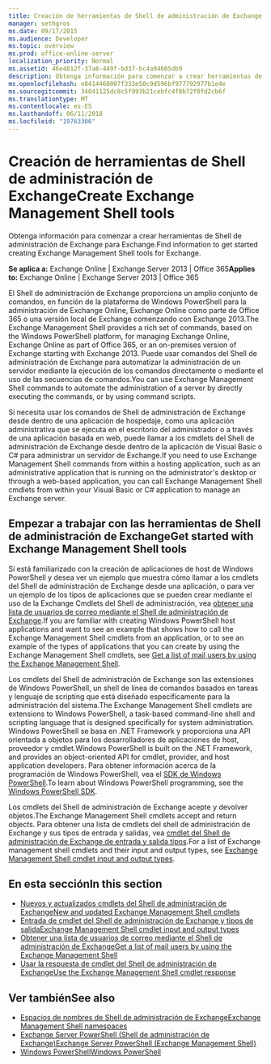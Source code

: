 ```yaml
---
title: Creación de herramientas de Shell de administración de Exchange
manager: sethgros
ms.date: 09/17/2015
ms.audience: Developer
ms.topic: overview
ms.prod: office-online-server
localization_priority: Normal
ms.assetid: 46e4812f-37a8-449f-bd37-bc4a94605db9
description: Obtenga información para comenzar a crear herramientas de Shell de administración de Exchange para Exchange.
ms.openlocfilehash: e8414460007f333e50c9d596bf977792977b1e4e
ms.sourcegitcommit: 34041125dc8c5f993b21cebfc4f8b72f0fd2cb6f
ms.translationtype: MT
ms.contentlocale: es-ES
ms.lasthandoff: 06/11/2018
ms.locfileid: "19763306"
---
```

# <a name="create-exchange-management-shell-tools"></a><span data-ttu-id="21ebf-103">Creación de herramientas de Shell de administración de Exchange</span><span class="sxs-lookup"><span data-stu-id="21ebf-103">Create Exchange Management Shell tools</span></span>

<span data-ttu-id="21ebf-104">Obtenga información para comenzar a crear herramientas de Shell de administración de Exchange para Exchange.</span><span class="sxs-lookup"><span data-stu-id="21ebf-104">Find information to get started creating Exchange Management Shell tools for Exchange.</span></span>

<span data-ttu-id="21ebf-105">**Se aplica a:** Exchange Online | Exchange Server 2013 | Office 365</span><span class="sxs-lookup"><span data-stu-id="21ebf-105">**Applies to:** Exchange Online | Exchange Server 2013 | Office 365</span></span>
  
<span data-ttu-id="21ebf-106">El Shell de administración de Exchange proporciona un amplio conjunto de comandos, en función de la plataforma de Windows PowerShell para la administración de Exchange Online, Exchange Online como parte de Office 365 o una versión local de Exchange comenzando con Exchange 2013.</span><span class="sxs-lookup"><span data-stu-id="21ebf-106">The Exchange Management Shell provides a rich set of commands, based on the Windows PowerShell platform, for managing Exchange Online, Exchange Online as part of Office 365, or an on-premises version of Exchange starting with Exchange 2013.</span></span> <span data-ttu-id="21ebf-107">Puede usar comandos del Shell de administración de Exchange para automatizar la administración de un servidor mediante la ejecución de los comandos directamente o mediante el uso de las secuencias de comandos.</span><span class="sxs-lookup"><span data-stu-id="21ebf-107">You can use Exchange Management Shell commands to automate the administration of a server by directly executing the commands, or by using command scripts.</span></span>
  
<span data-ttu-id="21ebf-108">Si necesita usar los comandos de Shell de administración de Exchange desde dentro de una aplicación de hospedaje, como una aplicación administrativa que se ejecuta en el escritorio del administrador o a través de una aplicación basada en web, puede llamar a los cmdlets del Shell de administración de Exchange desde dentro de la aplicación de Visual Basic o C# para administrar un servidor de Exchange.</span><span class="sxs-lookup"><span data-stu-id="21ebf-108">If you need to use Exchange Management Shell commands from within a hosting application, such as an administrative application that is running on the administrator's desktop or through a web-based application, you can call Exchange Management Shell cmdlets from within your Visual Basic or C# application to manage an Exchange server.</span></span>
  
## <a name="get-started-with-exchange-management-shell-tools"></a><span data-ttu-id="21ebf-109">Empezar a trabajar con las herramientas de Shell de administración de Exchange</span><span class="sxs-lookup"><span data-stu-id="21ebf-109">Get started with Exchange Management Shell tools</span></span>
<span data-ttu-id="21ebf-110"><a name="SP15GettingStartedTemplate_WhatDoYouNeed"> </a></span><span class="sxs-lookup"><span data-stu-id="21ebf-110"></span></span>

<span data-ttu-id="21ebf-111">Si está familiarizado con la creación de aplicaciones de host de Windows PowerShell y desea ver un ejemplo que muestra cómo llamar a los cmdlets del Shell de administración de Exchange desde una aplicación, o para ver un ejemplo de los tipos de aplicaciones que se pueden crear mediante el uso de la Exchange Cmdlets del Shell de administración, vea [obtener una lista de usuarios de correo mediante el Shell de administración de Exchange](how-to-get-a-list-of-mail-users-by-using-the-exchange-management-shell.md).</span><span class="sxs-lookup"><span data-stu-id="21ebf-111">If you are familiar with creating Windows PowerShell host applications and want to see an example that shows how to call the Exchange Management Shell cmdlets from an application, or to see an example of the types of applications that you can create by using the Exchange Management Shell cmdlets, see [Get a list of mail users by using the Exchange Management Shell](how-to-get-a-list-of-mail-users-by-using-the-exchange-management-shell.md).</span></span>
  
<span data-ttu-id="21ebf-112">Los cmdlets del Shell de administración de Exchange son las extensiones de Windows PowerShell, un shell de línea de comandos basados en tareas y lenguaje de scripting que está diseñado específicamente para la administración del sistema.</span><span class="sxs-lookup"><span data-stu-id="21ebf-112">The Exchange Management Shell cmdlets are extensions to Windows PowerShell, a task-based command-line shell and scripting language that is designed specifically for system administration.</span></span> <span data-ttu-id="21ebf-113">Windows PowerShell se basa en .NET Framework y proporciona una API orientada a objetos para los desarrolladores de aplicaciones de host, proveedor y cmdlet.</span><span class="sxs-lookup"><span data-stu-id="21ebf-113">Windows PowerShell is built on the .NET Framework, and provides an object-oriented API for cmdlet, provider, and host application developers.</span></span> <span data-ttu-id="21ebf-114">Para obtener información acerca de la programación de Windows PowerShell, vea el [SDK de Windows PowerShell](http://msdn.microsoft.com/en-us/library/dd835506%28VS.85%29.aspx).</span><span class="sxs-lookup"><span data-stu-id="21ebf-114">To learn about Windows PowerShell programming, see the [Windows PowerShell SDK](http://msdn.microsoft.com/en-us/library/dd835506%28VS.85%29.aspx).</span></span>
  
<span data-ttu-id="21ebf-115">Los cmdlets del Shell de administración de Exchange acepte y devolver objetos.</span><span class="sxs-lookup"><span data-stu-id="21ebf-115">The Exchange Management Shell cmdlets accept and return objects.</span></span> <span data-ttu-id="21ebf-116">Para obtener una lista de cmdlets del shell de administración de Exchange y sus tipos de entrada y salidas, vea [cmdlet del Shell de administración de Exchange de entrada y salida tipos](exchange-management-shell-cmdlet-input-and-output-types.md).</span><span class="sxs-lookup"><span data-stu-id="21ebf-116">For a list of Exchange management shell cmdlets and their input and output types, see [Exchange Management Shell cmdlet input and output types](exchange-management-shell-cmdlet-input-and-output-types.md).</span></span>
  
## <a name="in-this-section"></a><span data-ttu-id="21ebf-117">En esta sección</span><span class="sxs-lookup"><span data-stu-id="21ebf-117">In this section</span></span>

- [<span data-ttu-id="21ebf-118">Nuevos y actualizados cmdlets del Shell de administración de Exchange</span><span class="sxs-lookup"><span data-stu-id="21ebf-118">New and updated Exchange Management Shell cmdlets</span></span>](new-and-updated-exchange-management-shell-cmdlets.md)  
- [<span data-ttu-id="21ebf-119">Entrada de cmdlet del Shell de administración de Exchange y tipos de salida</span><span class="sxs-lookup"><span data-stu-id="21ebf-119">Exchange Management Shell cmdlet input and output types</span></span>](exchange-management-shell-cmdlet-input-and-output-types.md)
- [<span data-ttu-id="21ebf-120">Obtener una lista de usuarios de correo mediante el Shell de administración de Exchange</span><span class="sxs-lookup"><span data-stu-id="21ebf-120">Get a list of mail users by using the Exchange Management Shell</span></span>](how-to-get-a-list-of-mail-users-by-using-the-exchange-management-shell.md)
- [<span data-ttu-id="21ebf-121">Usar la respuesta de cmdlet del Shell de administración de Exchange</span><span class="sxs-lookup"><span data-stu-id="21ebf-121">Use the Exchange Management Shell cmdlet response</span></span>](how-to-use-the-exchange-management-shell-cmdlet-response.md)


## <a name="see-also"></a><span data-ttu-id="21ebf-122">Ver también</span><span class="sxs-lookup"><span data-stu-id="21ebf-122">See also</span></span>

- [<span data-ttu-id="21ebf-123">Espacios de nombres de Shell de administración de Exchange</span><span class="sxs-lookup"><span data-stu-id="21ebf-123">Exchange Management Shell namespaces</span></span>](exchange-management-shell-namespaces.md)  
- [<span data-ttu-id="21ebf-124">Exchange Server PowerShell (Shell de administración de Exchange)</span><span class="sxs-lookup"><span data-stu-id="21ebf-124">Exchange Server PowerShell (Exchange Management Shell)</span></span>](https://docs.microsoft.com/en-us/powershell/exchange/exchange-server/exchange-management-shell?view=exchange-ps)  
- [<span data-ttu-id="21ebf-125">Windows PowerShell</span><span class="sxs-lookup"><span data-stu-id="21ebf-125">Windows PowerShell</span></span>](http://msdn.microsoft.com/en-us/library/dd835506%28v=vs.85%29.aspx)
    

